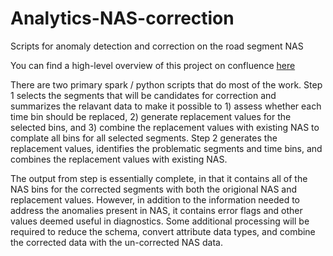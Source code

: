 # Analytics-NAS-correction
Scripts for anomaly detection and correction on the road segment NAS

You can find a high-level overview of this project on confluence <a href=http://mobileweb2:8090/display/AN/NAS+Anomaly+Detection+and+Correction>here</a>

There are two primary spark / python scripts that do most of the work. Step 1 selects the segments that will be candidates for correction and summarizes the relavant data to make it possible to 1) assess whether each time bin should be replaced, 2) generate replacement values for the selected bins, and 3) combine the replacement values with existing NAS to complate all bins for all selected segments. Step 2 generates the replacement values, identifies the problematic segments and time bins, and combines the replacement values with existing NAS. 

The output from step is essentially complete, in that it contains all of the NAS bins for the corrected segments with both the origional NAS and replacement values. However, in addition to the information needed to address the anomalies present in NAS, it contains error flags and other values deemed useful in diagnostics. Some additional processing will be required to reduce the schema, convert attribute data types, and combine the corrected data with the un-corrected NAS data. 
